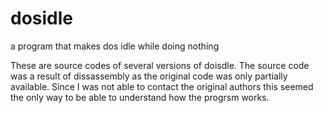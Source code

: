 # dosidle
a program that makes dos idle while doing nothing

These are source codes of several versions of doisdle. The source code was a result of dissassembly as the original code was only partially available. Since I was not able to contact the original authors this seemed the only way to be able to understand how the progrsm works.
